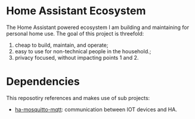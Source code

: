 
# Home Assistant Ecosystem
The Home Assistant powered ecosystem I am building and maintaining for personal home use. The goal of this project is threefold: 

 1. cheap to build, maintain, and operate;  
 2. easy to use for non-technical people in the household.;  
 3. privacy focused, without impacting points 1 and 2.


# Dependencies
This reposotiry references and makes use of sub projects:
- [ha-mosquitto-mqtt](https://github.com/NedAlex94/ha-mosquitto-mqtt): communication between IOT devices and HA.
